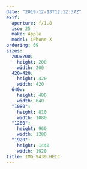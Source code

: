 ```yaml
---
date: "2019-12-13T12:12:37Z"
exif:
  aperture: f/1.8
  iso: 25
  make: Apple
  model: iPhone X
ordering: 69
sizes:
  200x200:
    height: 200
    width: 200
  420x420:
    height: 420
    width: 420
  640w:
    height: 480
    width: 640
  "1080":
    height: 810
    width: 1080
  "1280":
    height: 960
    width: 1280
  "1920":
    height: 1440
    width: 1920
title: IMG_9439.HEIC
---
```

